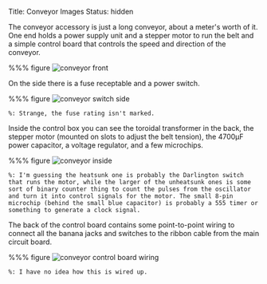 Title: Conveyor Images
Status: hidden

The conveyor accessory is just a long conveyor, about a meter's worth of it. One end holds a power supply unit and a stepper motor to run the belt and a simple control board that controls the speed and direction of the conveyor.

%%% figure
    ![conveyor front]({attach}start/conveyor/conveyor_front.png)

On the side there is a fuse receptable and a power switch.

%%% figure
    ![conveyor switch side]({attach}start/conveyor/conveyor_switch.png)

    %: Strange, the fuse rating isn't marked.

Inside the control box you can see the toroidal transformer in the back, the stepper motor (mounted on slots to adjust the belt tension), the 4700&micro;F power capacitor, a voltage regulator, and a few microchips.

%%% figure
    ![conveyor inside]({attach}start/conveyor/conveyor_inside.png)

    %: I'm guessing the heatsunk one is probably the Darlington switch that runs the motor, while the larger of the unheatsunk ones is some sort of binary counter thing to count the pulses from the oscillator and turn it into control signals for the motor. The small 8-pin microchip (behind the small blue capacitor) is probably a 555 timer or something to generate a clock signal.

The back of the control board contains some point-to-point wiring to connect all the banana jacks and switches to the ribbon cable from the main circuit board.

%%% figure
    ![conveyor control board wiring]({attach}start/conveyor/conveyor_control_wiring.png)

    %: I have no idea how this is wired up.
